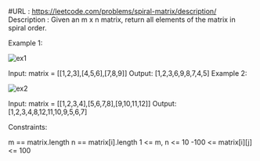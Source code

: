 #URL : https://leetcode.com/problems/spiral-matrix/description/
Description : Given an m x n matrix, return all elements of the matrix in spiral order.

 

Example 1:

![ex1](https://assets.leetcode.com/uploads/2020/11/13/spiral1.jpg)

Input: matrix = [[1,2,3],[4,5,6],[7,8,9]]
Output: [1,2,3,6,9,8,7,4,5]
Example 2:

![ex2](https://assets.leetcode.com/uploads/2020/11/13/spiral.jpg)


Input: matrix = [[1,2,3,4],[5,6,7,8],[9,10,11,12]]
Output: [1,2,3,4,8,12,11,10,9,5,6,7]
 

Constraints:

m == matrix.length
n == matrix[i].length
1 <= m, n <= 10
-100 <= matrix[i][j] <= 100